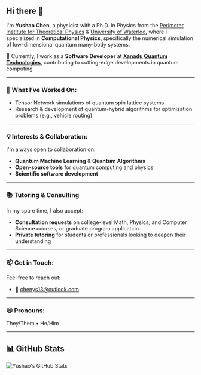 ## Hi there 👋

I'm **Yushao Chen**, a physicist with a Ph.D. in Physics from the [Perimeter Institute for Theoretical Physics](https://perimeterinstitute.ca/) & [University of Waterloo](https://uwaterloo.ca/), where I specialized in **Computational Physics**, specifically the numerical simulation of low-dimensional quantum many-body systems.

🎯 Currently, I work as a **Software Developer** at **[Xanadu Quantum Technologies](https://www.xanadu.ai/)**, contributing to cutting-edge developments in quantum computing.

---

### 🔭 What I’ve Worked On:
- Tensor Network simulations of quantum spin lattice systems  
- Research & development of quantum-hybrid algorithms for optimization problems (e.g., vehicle routing)

---

### 💡 Interests & Collaboration:
I'm always open to collaboration on:
- **Quantum Machine Learning** & **Quantum Algorithms**
- **Open-source tools** for quantum computing and physics
- **Scientific software development**

---

### 📚 Tutoring & Consulting
In my spare time, I also accept:
- **Consultation requests** on college-level Math, Physics, and Computer Science courses, or graduate program application.
- **Private tutoring** for students or professionals looking to deepen their understanding

---

### 📫 Get in Touch:
Feel free to reach out:
- 📧 [chenys13@outlook.com](mailto:chenys13@outlook.com)

---

### 😄 Pronouns:
They/Them • He/Him

---

## 📊 GitHub Stats

![Yushao's GitHub Stats](https://github-readme-stats.vercel.app/api?username=JerryChen97&show_icons=true&theme=radical&count_private=true&no-cache=true)
